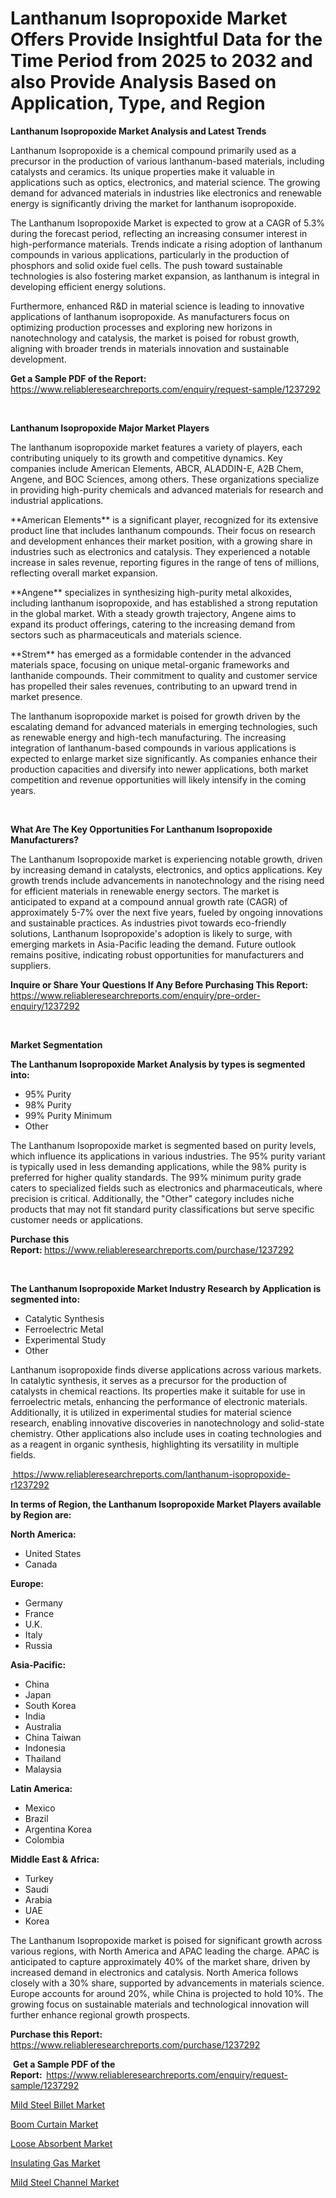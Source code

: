 <p><h1>Lanthanum Isopropoxide Market Offers Provide Insightful Data for the Time Period from 2025 to 2032 and also Provide Analysis Based on Application, Type, and Region</h1></p><p><strong>Lanthanum Isopropoxide Market Analysis and Latest Trends</strong></p>
<p><p>Lanthanum Isopropoxide is a chemical compound primarily used as a precursor in the production of various lanthanum-based materials, including catalysts and ceramics. Its unique properties make it valuable in applications such as optics, electronics, and material science. The growing demand for advanced materials in industries like electronics and renewable energy is significantly driving the market for lanthanum isopropoxide.</p><p>The Lanthanum Isopropoxide Market is expected to grow at a CAGR of 5.3% during the forecast period, reflecting an increasing consumer interest in high-performance materials. Trends indicate a rising adoption of lanthanum compounds in various applications, particularly in the production of phosphors and solid oxide fuel cells. The push toward sustainable technologies is also fostering market expansion, as lanthanum is integral in developing efficient energy solutions.</p><p>Furthermore, enhanced R&D in material science is leading to innovative applications of lanthanum isopropoxide. As manufacturers focus on optimizing production processes and exploring new horizons in nanotechnology and catalysis, the market is poised for robust growth, aligning with broader trends in materials innovation and sustainable development.</p></p>
<p><strong>Get a Sample PDF of the Report:&nbsp;</strong> <a href="https://www.reliableresearchreports.com/enquiry/request-sample/1237292?utm_campaign=48&utm_medium=2&utm_source=Github&utm_content=ia&utm_term=02042025&utm_id=lanthanum-isopropoxide">https://www.reliableresearchreports.com/enquiry/request-sample/1237292</a></p>
<p>&nbsp;</p>
<p><strong>Lanthanum Isopropoxide Major Market Players</strong></p>
<p><p>The lanthanum isopropoxide market features a variety of players, each contributing uniquely to its growth and competitive dynamics. Key companies include American Elements, ABCR, ALADDIN-E, A2B Chem, Angene, and BOC Sciences, among others. These organizations specialize in providing high-purity chemicals and advanced materials for research and industrial applications. </p><p>**American Elements** is a significant player, recognized for its extensive product line that includes lanthanum compounds. Their focus on research and development enhances their market position, with a growing share in industries such as electronics and catalysis. They experienced a notable increase in sales revenue, reporting figures in the range of tens of millions, reflecting overall market expansion.</p><p>**Angene** specializes in synthesizing high-purity metal alkoxides, including lanthanum isopropoxide, and has established a strong reputation in the global market. With a steady growth trajectory, Angene aims to expand its product offerings, catering to the increasing demand from sectors such as pharmaceuticals and materials science.</p><p>**Strem** has emerged as a formidable contender in the advanced materials space, focusing on unique metal-organic frameworks and lanthanide compounds. Their commitment to quality and customer service has propelled their sales revenues, contributing to an upward trend in market presence.</p><p>The lanthanum isopropoxide market is poised for growth driven by the escalating demand for advanced materials in emerging technologies, such as renewable energy and high-tech manufacturing. The increasing integration of lanthanum-based compounds in various applications is expected to enlarge market size significantly. As companies enhance their production capacities and diversify into newer applications, both market competition and revenue opportunities will likely intensify in the coming years.</p></p>
<p>&nbsp;</p>
<p><strong>What Are The Key Opportunities For Lanthanum Isopropoxide Manufacturers?</strong></p>
<p><p>The Lanthanum Isopropoxide market is experiencing notable growth, driven by increasing demand in catalysts, electronics, and optics applications. Key growth trends include advancements in nanotechnology and the rising need for efficient materials in renewable energy sectors. The market is anticipated to expand at a compound annual growth rate (CAGR) of approximately 5-7% over the next five years, fueled by ongoing innovations and sustainable practices. As industries pivot towards eco-friendly solutions, Lanthanum Isopropoxide's adoption is likely to surge, with emerging markets in Asia-Pacific leading the demand. Future outlook remains positive, indicating robust opportunities for manufacturers and suppliers.</p></p>
<p><strong>Inquire or Share Your Questions If Any Before Purchasing This Report:</strong> <a href="https://www.reliableresearchreports.com/enquiry/pre-order-enquiry/1237292?utm_campaign=48&utm_medium=2&utm_source=Github&utm_content=ia&utm_term=02042025&utm_id=lanthanum-isopropoxide">https://www.reliableresearchreports.com/enquiry/pre-order-enquiry/1237292</a></p>
<p>&nbsp;</p>
<p><strong>Market Segmentation</strong></p>
<p><strong>The Lanthanum Isopropoxide Market Analysis by types is segmented into:</strong></p>
<p><ul><li>95% Purity</li><li>98% Purity</li><li>99% Purity Minimum</li><li>Other</li></ul></p>
<p><p>The Lanthanum Isopropoxide market is segmented based on purity levels, which influence its applications in various industries. The 95% purity variant is typically used in less demanding applications, while the 98% purity is preferred for higher quality standards. The 99% minimum purity grade caters to specialized fields such as electronics and pharmaceuticals, where precision is critical. Additionally, the "Other" category includes niche products that may not fit standard purity classifications but serve specific customer needs or applications.</p></p>
<p><strong>Purchase this Report:&nbsp;</strong><a href="https://www.reliableresearchreports.com/purchase/1237292?utm_campaign=48&utm_medium=2&utm_source=Github&utm_content=ia&utm_term=02042025&utm_id=lanthanum-isopropoxide">https://www.reliableresearchreports.com/purchase/1237292</a></p>
<p>&nbsp;</p>
<p><strong>The Lanthanum Isopropoxide Market Industry Research by Application is segmented into:</strong></p>
<p><ul><li>Catalytic Synthesis</li><li>Ferroelectric Metal</li><li>Experimental Study</li><li>Other</li></ul></p>
<p><p>Lanthanum isopropoxide finds diverse applications across various markets. In catalytic synthesis, it serves as a precursor for the production of catalysts in chemical reactions. Its properties make it suitable for use in ferroelectric metals, enhancing the performance of electronic materials. Additionally, it is utilized in experimental studies for material science research, enabling innovative discoveries in nanotechnology and solid-state chemistry. Other applications also include uses in coating technologies and as a reagent in organic synthesis, highlighting its versatility in multiple fields.</p></p>
<p><a href="https://www.reliableresearchreports.com/lanthanum-isopropoxide-r1237292?utm_campaign=48&utm_medium=2&utm_source=Github&utm_content=ia&utm_term=02042025&utm_id=lanthanum-isopropoxide">&nbsp;https://www.reliableresearchreports.com/lanthanum-isopropoxide-r1237292</a></p>
<p><strong>In terms of Region, the Lanthanum Isopropoxide Market Players available by Region are:</strong></p>
<p>
    <p> <strong> North America: </strong>
        <ul>
            <li>United States</li>
            <li>Canada</li>
        </ul>
        </p> 
    <p> <strong> Europe: </strong>
        <ul>
            <li>Germany</li>
            <li>France</li>
            <li>U.K.</li>
            <li>Italy</li>
            <li>Russia</li>
        </ul>
        </p> 
    <p> <strong> Asia-Pacific: </strong>
        <ul>
            <li>China</li>
            <li>Japan</li>
            <li>South Korea</li>
            <li>India</li>
            <li>Australia</li>
            <li>China Taiwan</li>
            <li>Indonesia</li>
            <li>Thailand</li>
            <li>Malaysia</li>
        </ul>
        </p> 
    <p> <strong> Latin America: </strong>
        <ul>
            <li>Mexico</li>
            <li>Brazil</li>
            <li>Argentina Korea</li>
            <li>Colombia</li>
        </ul>
        </p> 
    <p> <strong> Middle East & Africa: </strong>
        <ul>
            <li>Turkey</li>
            <li>Saudi</li>
            <li>Arabia</li>
            <li>UAE</li>
            <li>Korea</li>
        </ul>
    </p>
    </p>
<p><p>The Lanthanum Isopropoxide market is poised for significant growth across various regions, with North America and APAC leading the charge. APAC is anticipated to capture approximately 40% of the market share, driven by increased demand in electronics and catalysis. North America follows closely with a 30% share, supported by advancements in materials science. Europe accounts for around 20%, while China is projected to hold 10%. The growing focus on sustainable materials and technological innovation will further enhance regional growth prospects.</p></p>
<p><strong>Purchase this Report: </strong><a href="https://www.reliableresearchreports.com/purchase/1237292?utm_campaign=48&utm_medium=2&utm_source=Github&utm_content=ia&utm_term=02042025&utm_id=lanthanum-isopropoxide">https://www.reliableresearchreports.com/purchase/1237292</a></p>
<p>&nbsp;<strong>Get a Sample PDF of the Report:&nbsp;&nbsp;</strong><a href="https://www.reliableresearchreports.com/enquiry/request-sample/1237292?utm_campaign=48&utm_medium=2&utm_source=Github&utm_content=ia&utm_term=02042025&utm_id=lanthanum-isopropoxide">https://www.reliableresearchreports.com/enquiry/request-sample/1237292</a></p>
<p><strong></strong></p>
<p><p><a href="https://github.com/berkemiars2j/Market-Research-Report-List-1/blob/main/mild-steel-billet-market.md?utm_campaign=48&utm_medium=2&utm_source=Github&utm_content=ia&utm_term=02042025&utm_id=lanthanum-isopropoxide">Mild Steel Billet Market</a></p><p><a href="https://github.com/hutchkloor4x/Market-Research-Report-List-1/blob/main/boom-curtain-market.md?utm_campaign=48&utm_medium=2&utm_source=Github&utm_content=ia&utm_term=02042025&utm_id=lanthanum-isopropoxide">Boom Curtain Market</a></p><p><a href="https://github.com/lalkobrinarb/Market-Research-Report-List-1/blob/main/loose-absorbent-market.md?utm_campaign=48&utm_medium=2&utm_source=Github&utm_content=ia&utm_term=02042025&utm_id=lanthanum-isopropoxide">Loose Absorbent Market</a></p><p><a href="https://github.com/kaforarvero/Market-Research-Report-List-1/blob/main/insulating-gas-market.md?utm_campaign=48&utm_medium=2&utm_source=Github&utm_content=ia&utm_term=02042025&utm_id=lanthanum-isopropoxide">Insulating Gas Market</a></p><p><a href="https://github.com/variothonia/Market-Research-Report-List-1/blob/main/mild-steel-channel-market.md?utm_campaign=48&utm_medium=2&utm_source=Github&utm_content=ia&utm_term=02042025&utm_id=lanthanum-isopropoxide">Mild Steel Channel Market</a></p></p>